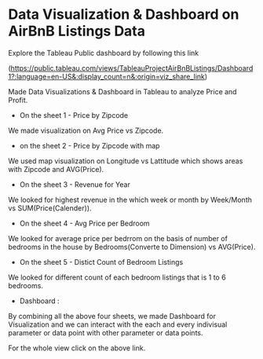 # Data Visualization & Dashboard on AirBnB Listings Data

Explore the Tableau Public dashboard by following this link

(https://public.tableau.com/views/TableauProjectAirBnBListings/Dashboard1?:language=en-US&:display_count=n&:origin=viz_share_link)

Made Data Visualizations & Dashboard in Tableau to analyze Price and Profit.

* On the sheet 1 - Price by Zipcode

We made visualization on Avg Price vs Zipcode.


* on the sheet 2 - Price by Zipcode with map

We used map visualization on Longitude vs Lattitude which shows areas with Zipcode and AVG(Price).


* On the sheet 3 - Revenue for Year

We looked for highest revenue in the which week or month by Week/Month vs SUM(Price(Calender)).


* On the sheet 4 - Avg Price per Bedroom

We looked for average price per bedrrom on the basis of number of bedrooms in the house by Bedrooms(Converte to Dimension) vs AVG(Price).

* On the sheet 5 - Distict Count of Bedroom Listings

We looked for different count of each bedroom listings that is 1 to 6 bedrooms.


* Dashboard :

By combining all the above four sheets, we made Dashboard for Visualization and we can interact with the each and every indivisual parameter or data point with other parameter or data points. 

For the whole view click on the above link.
